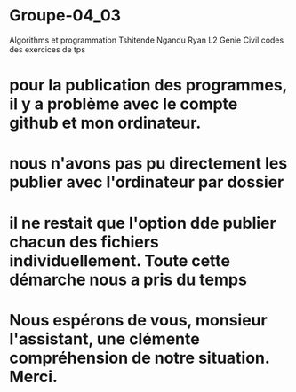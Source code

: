 # Groupe-04_03
Algorithms et programmation 
Tshitende Ngandu Ryan L2 Genie Civil 
codes des exercices de tps
# pour la publication des programmes, il y a problème avec le compte github et mon ordinateur.
# nous n'avons pas pu directement les publier avec l'ordinateur par dossier

# il ne restait que l'option dde publier chacun des fichiers individuellement. Toute cette démarche nous a pris du temps
# Nous espérons de vous, monsieur l'assistant, une clémente compréhension de notre situation. Merci. 
